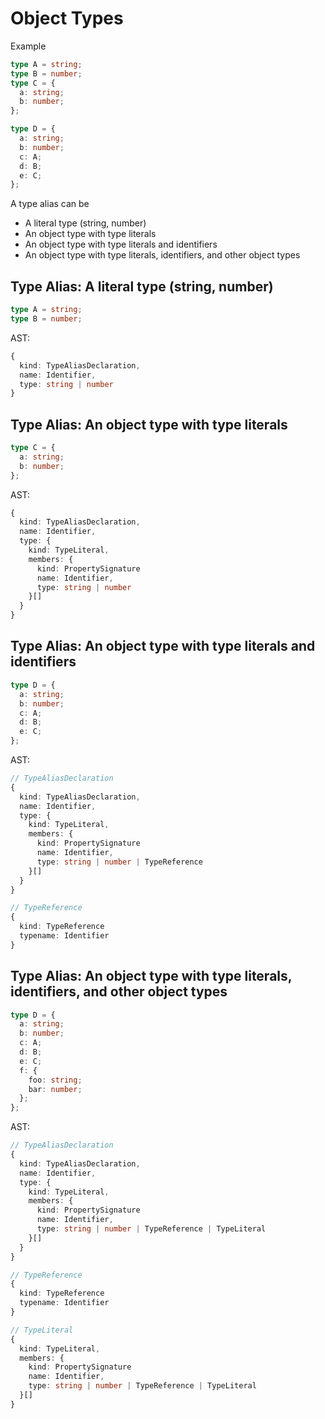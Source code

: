 # Object Types

Example

```ts
type A = string;
type B = number;
type C = {
  a: string;
  b: number;
};

type D = {
  a: string;
  b: number;
  c: A;
  d: B;
  e: C;
};
```

A type alias can be

- A literal type (string, number)
- An object type with type literals
- An object type with type literals and identifiers
- An object type with type literals, identifiers, and other object types

## Type Alias: A literal type (string, number)

```ts
type A = string;
type B = number;
```

AST:

```ts
{
  kind: TypeAliasDeclaration,
  name: Identifier,
  type: string | number
}
```

## Type Alias: An object type with type literals

```ts
type C = {
  a: string;
  b: number;
};
```

AST:

```ts
{
  kind: TypeAliasDeclaration,
  name: Identifier,
  type: {
    kind: TypeLiteral,
    members: {
      kind: PropertySignature
      name: Identifier,
      type: string | number
    }[]
  }
}
```

## Type Alias: An object type with type literals and identifiers

```ts
type D = {
  a: string;
  b: number;
  c: A;
  d: B;
  e: C;
};
```

AST:

```ts
// TypeAliasDeclaration
{
  kind: TypeAliasDeclaration,
  name: Identifier,
  type: {
    kind: TypeLiteral,
    members: {
      kind: PropertySignature
      name: Identifier,
      type: string | number | TypeReference
    }[]
  }
}

// TypeReference
{
  kind: TypeReference
  typename: Identifier
}
```

## Type Alias: An object type with type literals, identifiers, and other object types

```ts
type D = {
  a: string;
  b: number;
  c: A;
  d: B;
  e: C;
  f: {
    foo: string;
    bar: number;
  };
};
```

AST:

```ts
// TypeAliasDeclaration
{
  kind: TypeAliasDeclaration,
  name: Identifier,
  type: {
    kind: TypeLiteral,
    members: {
      kind: PropertySignature
      name: Identifier,
      type: string | number | TypeReference | TypeLiteral
    }[]
  }
}

// TypeReference
{
  kind: TypeReference
  typename: Identifier
}

// TypeLiteral
{
  kind: TypeLiteral,
  members: {
    kind: PropertySignature
    name: Identifier,
    type: string | number | TypeReference | TypeLiteral
  }[]
}
```

